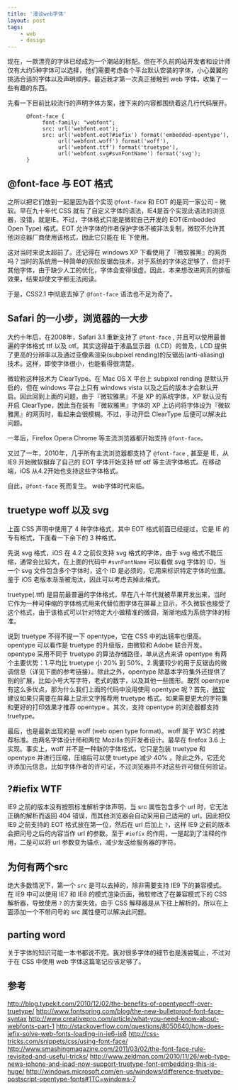```yaml
---
title: '漫谈web字体'
layout: post
tags:
    - web
    - design
---
```


现在，一款漂亮的字体已经成为一个潮站的标配。但在不久前网站开发者和设计师仅有大约5种字体可以选择，他们需要考虑各个平台默认安装的字体，小心翼翼的挑选合适的字体以及声明顺序。最近我才第一次真正接触到 web 字体，收集了一些有趣的东西。

先看一下目前比较流行的声明字体方案，接下来的内容都围绕着这几行代码展开。

          @font-face {
               font-family: "webfont";
               src: url('webfont.eot');
               src: url('webfont.eot?#iefix') format('embedded-opentype'),
                    url('webfont.woff') format('woff'),
                    url('webfont.ttf') format('truetype'),
                    url('webfont.svg#svnFontName') format('svg');
          }

@font-face 与 EOT 格式
---------------------

之所以把它们放到一起是因为首个实现 `@font-face` 和 EOT 的是同一家公司 - 微软。早在九十年代 CSS 就有了自定义字体的语法，IE4是首个实现此语法的浏览器，没错，就是IE。不过，字体格式只能是微软自己开发的 EOT(Embedded Open Type) 格式。EOT 允许字体的作者保护字体不被非法复制，微软不允许其他浏览器厂商使用该格式，因此它只能在 IE 下使用。

这对当时来说太超前了。还记得在 windows XP 下看使用了『微软雅黑』的网页吗？当时的系统用一种简单的灰阶反锯齿技术，对于系统的字体这足够了，但对于其他字体，由于缺少人工的优化，字体会变得很虚。因此，本来想改进网页的排版效果，结果却使文字都无法阅读。

于是，CSS2.1 中彻底去掉了 `@font-face` 语法也不足为奇了。

Safari 的一小步，浏览器的一大步
------------------------------

大约十年后，在2008年，Safari 3.1 重新支持了 `@font-face` , 并且可以使用最普遍的字体格式 ttf 以及 otf。其实这得益于液晶显示器（LCD）的普及，LCD 提供了更高的分辨率以及通过亚像素渲染(subpixel rending)的反锯齿(anti-aliasing)技术。这样，即使字体很小，也能看得很清楚。

微软称这种技术为 ClearType。在 Mac OS X 平台上 subpixel rending 是默认开启的，但在 windows 平台上只有 windows vista 以及之后的版本才会默认开启。因此回到上面的问题，由于『微软雅黑』不是 XP 的系统字体，XP 默认没有开启 ClearType，因此当在装有『微软雅黑』字体的 XP 上访问将字体设为『微软雅黑』的网页时，看起来会很模糊。不过，手动开启 ClearType 后便可以解决此问题。

一年后，Firefox Opera Chrome 等主流浏览器都开始支持 `@font-face`。

又过了一年，2010年，几乎所有主流浏览器都支持了 `@font-face` , 甚至是 IE，从 IE9 开始微软摒弃了自己的 EOT 字体开始支持 ttf otf 等主流字体格式。在移动端，iOS 从4.2开始也支持这些字体格式。

自此，`@font-face` 死而复生。 web字体时代来临。

truetype woff 以及 svg
----------------------

上面 CSS 声明中使用了 4 种字体格式，其中 EOT 格式前面已经提过，它是 IE 的专有格式，下面看一下余下的 3 种格式。

先说 svg 格式，iOS 在 4.2 之前仅支持 svg 格式的字体，由于 svg 格式不能压缩，通常会比较大，在上面的代码中 `#svnFontName` 可以看做 svg 字体的 ID，当一个 svg 文件包含多个字体时，这个 ID 是必须的，它用来标识特定字体的位置。鉴于 iOS 老版本渐渐被淘汰，因此可以考虑去掉此格式。

truetype(.ttf) 是目前最普遍的字体格式，早在八十年代就被苹果开发出来，当时它作为一种可伸缩的字体格式用来代替位图字体在屏幕上显示，不久微软也接受了这个格式，由于该格式可以针对特定大小做精准的微调，渐渐地成为系统字体的标准。

说到 truetype 不得不提一下 opentype，它在 CSS 中的出镜率也很高。opentype 可以看作是 truetype 的升级版，由微软和 Adobe 联合开发。opentype 采用不同于 truetype 的算法存储路径，单从这点来讲 opentype 有两个主要优势：1.平均比 truetype 小 20% 到 50%。2.需要较少的用于反锯齿的微调信息（详见下面的参考链接）。除此之外，opentype 除基本字符集外还提供了别的扩展，比如小号大写字符，老式的数字，以及其他一些图形。既然 opentype 有这么多优点，那为什么我们上面的代码中没用使用 opentype 呢？首先，[微软](http://windows.microsoft.com/en-us/windows/difference-truetype-postscript-opentype-fonts)建议如果只需要在屏幕上显示文字推荐用 truetype 格式。如果需要更大的字符集和更好的打印效果才推荐 opentype 。其次，支持 opentype 的浏览器都支持 truetype。

最后，也是最新出现的是 woff (web open type format)。woff 属于 W3C 的推荐标准。由两名字体设计师和两位 Mozilla 的开发者设计。最早在 firefox 3.6 上实现。事实上，woff 并不是一种新的字体格式，它只是包装 truetype 和 opentype 并进行压缩，压缩后可以使 truetype 减少 40% 。除此之外，它还允许添加元信息，比如字体作者的许可证，不过浏览器并不对这些许可做任何验证。

?#iefix WTF
-------------

IE9 之前的版本没有按照标准解析字体声明，当 src 属性包含多个 url 时，它无法正确的解析而返回 404 错误，而其他浏览器会自动采用自己适用的 url。因此把仅 IE9 之前支持的 EOT 格式放在第一位，然后在 url 后加上 `?`，这样 IE9 之前的版本会把问号之后的内容当作 url 的参数。至于 `#iefix` 的作用，一是起到了注释的作用，二是可以将 url 参数变为锚点，减少发送给服务器的字符。

为何有两个src
-------------

绝大多数情况下，第一个 `src` 是可以去掉的，除非需要支持 IE9 下的兼容模式。在 IE9 中可以使用 IE7 和 IE8 的模式渲染页面，微软修改了在兼容模式下的 CSS 解析器，导致使用 `?` 的方案失效。由于 CSS 解释器是从下往上解析的，所以在上面添加一个不带问号的 src 属性便可以解决此问题。

parting word
-------------

关于字体的知识可能一本书都说不完。我对很多字体的细节也是浅尝辄止，不过对于在 CSS 中使用 web 字体这篇笔记应该足够了。

参考
----

<http://blog.typekit.com/2010/12/02/the-benefits-of-opentypecff-over-truetype/>
<http://www.fontspring.com/blog/the-new-bulletproof-font-face-syntax>
<http://www.creativepro.com/article/what-you-need-know-about-webfonts-part-1>
<http://stackoverflow.com/questions/8050640/how-does-iefix-solve-web-fonts-loading-in-ie6-ie8>
<http://css-tricks.com/snippets/css/using-font-face/>
<http://www.smashingmagazine.com/2011/03/02/the-font-face-rule-revisited-and-useful-tricks/>
<http://www.zeldman.com/2010/11/26/web-type-news-iphone-and-ipad-now-support-truetype-font-embedding-this-is-huge/>
<http://windows.microsoft.com/en-us/windows/difference-truetype-postscript-opentype-fonts#1TC=windows-7>
